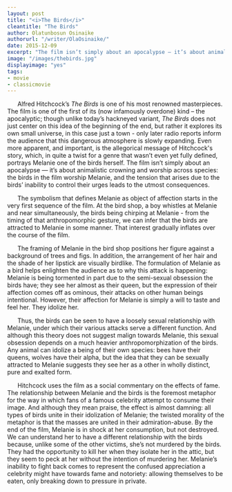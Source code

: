 ```yaml
---
layout: post
title: "<i>The Birds</i>"
cleantitle: "The Birds"
author: Olatunbosun Osinaike
authorurl: "/writer/OlaOsinaike/"
date: 2015-12-09
excerpt: "The film isn’t simply about an apocalypse — it’s about animalistic crowning and worship across species: the birds in the film worship Melanie, and the tension that arises due to the birds’ inability to control their urges leads to the utmost consequences."
image: "/images/thebirds.jpg"
displayimage: "yes"
tags: 
- movie
- classicmovie
---
```


&nbsp;&nbsp;&nbsp;&nbsp;&nbsp;&nbsp;Alfred Hitchcock’s *The Birds* is one of his most renowned masterpieces. The film is one of the first of its (now infamously overdone) kind – the apocalyptic; though unlike today’s hackneyed variant, *The Birds* does not just center on this idea of the beginning of the end, but rather it explores its own small universe, in this case just a town - only later radio reports inform the audience that this dangerous atmosphere is slowly expanding. Even more apparent, and important, is the allegorical message of Hitchcock's story, which, in quite a twist for a genre that wasn’t even yet fully defined, portrays Melanie one of the birds herself. The film isn’t simply about an apocalypse — it’s about animalistic crowning and worship across species: the birds in the film worship Melanie, and the tension that arises due to the birds’ inability to control their urges leads to the utmost consequences.

&nbsp;&nbsp;&nbsp;&nbsp;&nbsp;&nbsp;The symbolism that defines Melanie as object of affection starts in the very first sequence of the film. At the bird shop, a boy whistles at Melanie and near simultaneously, the birds being chirping at Melanie - from the timing of that anthropomorphic gesture, we can infer that the birds are attracted to Melanie in some manner. That interest gradually inflates over the course of the film.

&nbsp;&nbsp;&nbsp;&nbsp;&nbsp;&nbsp;The framing of Melanie in the bird shop positions her figure against a background of trees and figs. In addition, the arrangement of her hair and the shade of her lipstick are visually birdlike. The formulation of Melanie as a bird helps enlighten the audience as to why this attack is happening: Melanie is being tormented in part due to the semi-sexual obsession the birds have; they see her almost as their queen, but the expression of their affection comes off as ominous, their attacks on other human beings intentional. However, their affection for Melanie is simply a will to taste and feel her. They idolize her.

&nbsp;&nbsp;&nbsp;&nbsp;&nbsp;&nbsp;Thus, the birds can be seen to have a loosely sexual relationship with Melanie, under which their various attacks serve a different function. And although this theory does not suggest malign towards Melanie, this sexual obsession depends on a much heavier anthropomorphization of the birds. Any animal can idolize a being of their own species: bees have their queens, wolves have their alpha, but the idea that they can be sexually attracted to Melanie suggests they see her as a other in wholly distinct, pure and exalted form.

&nbsp;&nbsp;&nbsp;&nbsp;&nbsp;&nbsp;Hitchcock uses the film as a social commentary on the effects of fame. The relationship between Melanie and the birds is the foremost metaphor for the way in which fans of a famous celebrity attempt to consume their image. And although they mean praise, the effect is almost damning: all types of birds unite in their idolization of Melanie; the twisted morality of the metaphor is that the masses are united in their admiration-abuse.  By the end of the film, Melanie is in shock at her consumption, but not destroyed. We can understand her to have a different relationship with the birds because, unlike some of the other victims, she’s not murdered by the birds. They had the opportunity to kill her when they isolate her in the attic, but they seem to peck at her without the intention of murdering her. Melanie’s inability to fight back comes to represent the confused appreciation a celebrity might have towards fame and notoriety: allowing themselves to be eaten, only breaking down to pressure in private.